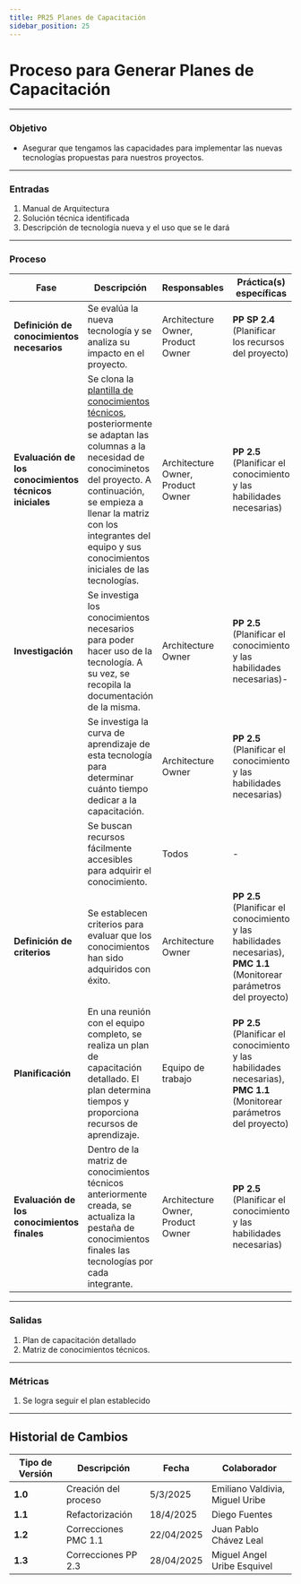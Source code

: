 ```yaml
---
title: PR25 Planes de Capacitación
sidebar_position: 25
---
```


# Proceso para Generar Planes de Capacitación

---

### Objetivo

- Asegurar que tengamos las capacidades para implementar las nuevas tecnologías propuestas para nuestros proyectos.

---

### Entradas

1. Manual de Arquitectura
2. Solución técnica identificada
3. Descripción de tecnología nueva y el uso que se le dará

---

### Proceso

| Fase                                       | Descripción                                                                                                                                           | Responsables                      | Práctica(s) específicas                                              |
| ------------------------------------------ | ----------------------------------------------------------------------------------------------------------------------------------------------------- | --------------------------------- | -------------------------------------------------------------------- |
| **Definición de conocimientos necesarios** | Se evalúa la nueva tecnología y se analiza su impacto en el proyecto.                                                                                 | Architecture Owner, Product Owner | **PP SP 2.4** (Planificar los recursos del proyecto)<br/>            |
| **Evaluación de los conocimientos técnicos iniciales** | Se clona la [plantilla de conocimientos técnicos](https://docs.google.com/spreadsheets/d/185rzaoldfp6S0vHQrNhytMbb9Qe84UmPdPHWKSt2y1o/edit?gid=59923676#gid=59923676), posteriormente se adaptan las columnas a la necesidad de conociminetos del proyecto. A continuación, se empieza a llenar la matriz con los integrantes del equipo y sus conocimientos iniciales de las tecnologías.                                                                                  | Architecture Owner, Product Owner | **PP 2.5** (Planificar el conocimiento y las habilidades necesarias)           |
| **Investigación**                          | Se investiga los conocimientos necesarios para poder hacer uso de la tecnología. A su vez, se recopila la documentación de la misma.                  | Architecture Owner                | **PP 2.5** (Planificar el conocimiento y las habilidades necesarias)-                                                                   |
|                                            | Se investiga la curva de aprendizaje de esta tecnología para determinar cuánto tiempo dedicar a la capacitación.                                      | Architecture Owner                |  **PP 2.5** (Planificar el conocimiento y las habilidades necesarias)                                                                    |
|                                            | Se buscan recursos fácilmente accesibles para adquirir el conocimiento.                                                                               | Todos                             | -                                                                    |
| **Definición de criterios**                | Se establecen criterios para evaluar que los conocimientos han sido adquiridos con éxito.                                                             | Architecture Owner                | **PP 2.5** (Planificar el conocimiento y las habilidades necesarias), **PMC 1.1** (Monitorear parámetros del proyecto) |
| **Planificación**                          | En una reunión con el equipo completo, se realiza un plan de capacitación detallado. El plan determina tiempos y proporciona recursos de aprendizaje. | Equipo de trabajo                 | **PP 2.5** (Planificar el conocimiento y las habilidades necesarias), **PMC 1.1** (Monitorear parámetros del proyecto) |
| **Evaluación de los conocimientos finales** | Dentro de la matriz de conocimientos técnicos anteriormente creada, se actualiza la pestaña de conocimientos finales las tecnologías por cada integrante.                                                                                  | Architecture Owner, Product Owner | **PP 2.5** (Planificar el conocimiento y las habilidades necesarias)           |

---

### Salidas

1. Plan de capacitación detallado
2. Matriz de conocimientos técnicos.
---

### Métricas

1. Se logra seguir el plan establecido

---

## Historial de Cambios

| **Tipo de Versión** | **Descripción**                               | **Fecha** | **Colaborador**                 |
| ------------------- | --------------------------------------------- | --------- | ------------------------------- |
| **1.0**             | Creación del proceso   | 5/3/2025 | Emiliano Valdivia, Miguel Uribe    |
| **1.1**             | Refactorización | 18/4/2025  | Diego Fuentes |
| **1.2** | Correcciones PMC 1.1 | 22/04/2025 | Juan Pablo Chávez Leal | 
| **1.3** | Correcciones PP 2.3 | 28/04/2025 | Miguel Angel Uribe Esquivel | 